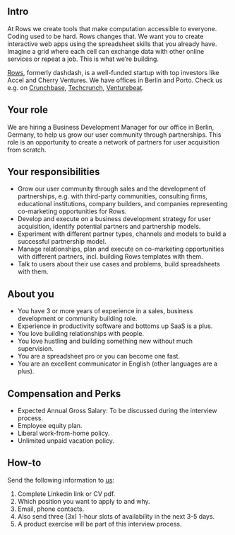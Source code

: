 ## Intro
At Rows we create tools that make computation accessible to everyone.
Coding used to be hard. Rows changes that. We want you to create interactive web apps using the spreadsheet skills that you already have. Imagine a grid where each cell can exchange data with other online services or repeat a job. This is what we’re building.

[Rows](https://rows.com/), formerly dashdash, is a well-funded startup with top investors like Accel and Cherry Ventures. We have offices in Berlin and Porto. Check us e.g. on [Crunchbase](https://www.crunchbase.com/organization/dashdash), [Techcrunch](https://techcrunch.com/2018/05/16/dashdash-a-platform-to-create-web-apps-using-only-spreadsheet-skills-nabs-8m-led-by-accel/), [Venturebeat](https://venturebeat.com/2018/05/16/accel-leads-8-million-investment-in-dashdash-to-create-web-apps-from-spreadsheets/).

## Your role
We are hiring a Business Development Manager for our office in Berlin, Germany, to help us grow our user community through partnerships. This role is an opportunity to create a network of partners for user acquisition from scratch.

## Your responsibilities
- Grow our user community through sales and the development of partnerships, e.g. with third-party communities, consulting firms, educational institutions, company builders, and companies representing co-marketing opportunities for Rows.
- Develop and execute on a business development strategy for user acquisition, identify potential partners and partnership models.
- Experiment with different partner types, channels and models to build a successful partnership model.
- Manage relationships, plan and execute on co-marketing opportunities with different partners, incl. building Rows templates with them.
- Talk to users about their use cases and problems, build spreadsheets with them.

## About you
- You have 3 or more years of experience in a sales, business development or community building role. 
- Experience in productivity software and bottoms up SaaS is a plus.
- You love building relationships with people. 
- You love hustling and building something new without much supervision.
- You are a spreadsheet pro or you can become one fast.
- You are an excellent communicator in English (other languages are a plus).

## Compensation and Perks
- Expected Annual Gross Salary: To be discussed during the interview process.
- Employee equity plan.
- Liberal work-from-home policy.
- Unlimited unpaid vacation policy.

## How-to
Send the following information to [us](mailto:join@rows.com):
1. Complete Linkedin link or CV pdf.
1. Which position you want to apply to and why.
1. Email, phone contacts.
1. Also send three (3x) 1-hour slots of availability in the next 3-5 days.
1. A product exercise will be part of this interview process.
